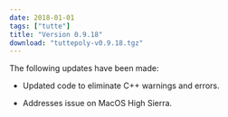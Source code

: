 ```yaml
---
date: 2018-01-01
tags: ["tutte"]
title: "Version 0.9.18"
download: "tuttepoly-v0.9.18.tgz"
---
```


The following updates have been made:

   * Updated code to eliminate C++ warnings and errors.

   * Addresses issue on MacOS High Sierra.


